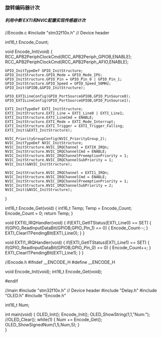 ### 旋转编码器计次
##### 利用中断 EXTI和NVIC配置实现传感器计次
//Encode.c
#include "stm32f10x.h"                  // Device header

int16_t Encode_Count;

void Encode_Init(void)
{
	RCC_APB2PeriphClockCmd(RCC_APB2Periph_GPIOB,ENABLE);
	RCC_APB2PeriphClockCmd(RCC_APB2Periph_AFIO,ENABLE);
	
	GPIO_InitTypeDef GPIO_InitStructure;
	GPIO_InitStructure.GPIO_Mode = GPIO_Mode_IPU;
	GPIO_InitStructure.GPIO_Pin = GPIO_Pin_0 | GPIO_Pin_1;
	GPIO_InitStructure.GPIO_Speed = GPIO_Speed_50MHz;
	GPIO_Init(GPIOB,&GPIO_InitStructure);
	
	GPIO_EXTILineConfig(GPIO_PortSourceGPIOB,GPIO_PinSource0);
	GPIO_EXTILineConfig(GPIO_PortSourceGPIOB,GPIO_PinSource1);
	
	EXTI_InitTypeDef EXTI_InitStructure;
	EXTI_InitStructure.EXTI_Line = EXTI_Line0 | EXTI_Line1;
	EXTI_InitStructure.EXTI_LineCmd = ENABLE;
	EXTI_InitStructure.EXTI_Mode = EXTI_Mode_Interrupt;
	EXTI_InitStructure.EXTI_Trigger = EXTI_Trigger_Falling;
	EXTI_Init(&EXTI_InitStructure);
	
	NVIC_PriorityGroupConfig(NVIC_PriorityGroup_2);
	NVIC_InitTypeDef NVIC_InitStructure;
	NVIC_InitStructure.NVIC_IRQChannel = EXTI0_IRQn;
	NVIC_InitStructure.NVIC_IRQChannelCmd = ENABLE;
	NVIC_InitStructure.NVIC_IRQChannelPreemptionPriority = 1;
	NVIC_InitStructure.NVIC_IRQChannelSubPriority = 1;
	NVIC_Init(&NVIC_InitStructure);
	
	NVIC_InitStructure.NVIC_IRQChannel = EXTI1_IRQn;
	NVIC_InitStructure.NVIC_IRQChannelCmd = ENABLE;
	NVIC_InitStructure.NVIC_IRQChannelPreemptionPriority = 1;
	NVIC_InitStructure.NVIC_IRQChannelSubPriority = 2;
	NVIC_Init(&NVIC_InitStructure);
}

int16_t Encode_Get(void)
{
	int16_t Temp;
	Temp = Encode_Count;
	Encode_Count = 0;
	return Temp;
}

void EXTI0_IRQHandler(void)
{
	if(EXTI_GetITStatus(EXTI_Line0) == SET)
	{
		if(GPIO_ReadInputDataBit(GPIOB,GPIO_Pin_1) == 0)
		{
			Encode_Count--;
		}
		EXTI_ClearITPendingBit(EXTI_Line0);
	}
}

void EXTI1_IRQHandler(void)
{
	if(EXTI_GetITStatus(EXTI_Line1) == SET)
	{
		if(GPIO_ReadInputDataBit(GPIOB,GPIO_Pin_0) == 0)
		{
			Encode_Count++;
		}
		EXTI_ClearITPendingBit(EXTI_Line1);
	}
}

//Encode.h
#ifndef __ENCODE_H
#define __ENCODE_H

void Encode_Init(void);
int16_t Encode_Get(void);

#endif

//main
#include "stm32f10x.h"                  // Device header
#include "Delay.h"
#include "OLED.h"
#include "Encode.h"

int16_t Num;

int main(void)
{
	OLED_Init();
	Encode_Init();
	OLED_ShowString(1,1,"Num:");
	//OLED_Clear();
	while(1)
	{
		Num += Encode_Get();
		OLED_ShowSignedNum(1,5,Num,5);
	}	
}
